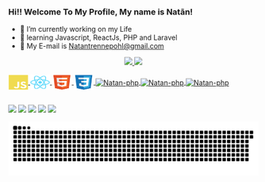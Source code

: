 ### Hi!! Welcome To My Profile, My name is Natãn!


- 🔭 I’m currently working on my Life
- 🌱 learning Javascript, ReactJs, PHP and Laravel
- 💬 My E-mail is Natantrennepohl@gmail.com

<div align="center">
  <a href="https://github.com/NatanGtZ">
  <img height="180em" src="https://github-readme-stats.vercel.app/api?username=NatanGtZ&show_icons=true&theme=radical&include_all_commits=true&count_private=true"/>
  <img height="180em" src="https://github-readme-stats.vercel.app/api/top-langs/?username=NatanGtZ&layout=compact&langs_count=8&theme=tokyonight&count_private=true"/>
</div>
<div style="display: inline_block"><br>
  <img align="center" alt="Natan-Js" height="30" width="40" src="https://raw.githubusercontent.com/devicons/devicon/master/icons/javascript/javascript-plain.svg">
  <img align="center" alt="Natan-React" height="30" width="40" src="https://raw.githubusercontent.com/devicons/devicon/master/icons/react/react-original.svg">
  <img align="center" alt="Natan-HTML" height="30" width="40" src="https://raw.githubusercontent.com/devicons/devicon/master/icons/html5/html5-original.svg">
  <img align="center" alt="Natan-CSS" height="30" width="40" src="https://raw.githubusercontent.com/devicons/devicon/master/icons/css3/css3-original.svg">
  <img align="center" alt="Natan-php" height="30" width="40"src="https://cdn.jsdelivr.net/gh/devicons/devicon/icons/php/php-plain.svg" />
  <img align="center" alt="Natan-php" height="30" width="40" src="https://cdn.jsdelivr.net/gh/devicons/devicon/icons/laravel/laravel-plain-wordmark.svg" />
  <img align="center" alt="Natan-php" height="30" width="40" src="https://cdn.jsdelivr.net/gh/devicons/devicon/icons/composer/composer-original.svg" />
</div>
  
  ##
  
 <div>
    <a href="https://instagram.com/natangtz_" target="blank"><img src="https://img.shields.io/badge/-Instagram-%23E4405F?style=for-the-badge&logo=instagram&                      logoColor=white" target="_blank"/></a>
   <a href="https://www.facebook.com/natan.trennepohl" target="_blank"><img src="https://img.shields.io/badge/Facebook-1877F2?style=for-the-badge&logo=facebook&logoColor=white" target="_blank"/></a>
    <a href="https://discord.gg/C5t8QWaQbQ" target="_blank"><img src="https://img.shields.io/badge/Discord-7289DA?style=for-the-badge&logo=discord&logoColor=white"                   target="_blank"/></a> 
    <a href = "mailto:natantrennepohl@gmail.com"><img src=" 	https://img.shields.io/badge/Gmail-D14836?style=for-the-badge&logo=gmail&logoColor=white" target="_blank"></a>
    <a href="https://www.linkedin.com/in/natan-trennepohl-0575881b4/" target="blank"><img src="https://img.shields.io/badge/-LinkedIn-%230077B5?style=for-the-badge&                logo=linkedin&logoColor=white" target="_blank"/></a> 
  </div>
  
  ![Snake animation](https://github.com/NatanGtZ/NatanGtZ/blob/output/github-contribution-grid-snake.svg)
